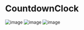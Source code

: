 # CountdownClock

![image](https://github.com/user-attachments/assets/1eaf74f4-8a1f-4471-9f72-baee172e6fc5)
![image](https://github.com/user-attachments/assets/37e8b949-75c8-495b-93b9-73be01b3b392)
![image](https://github.com/user-attachments/assets/fe2d33d3-ccb7-43f8-b853-bcb2103d34bd)
